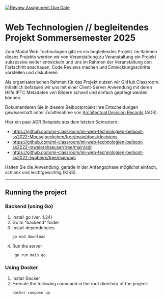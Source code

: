 [![Review Assignment Due Date](https://classroom.github.com/assets/deadline-readme-button-22041afd0340ce965d47ae6ef1cefeee28c7c493a6346c4f15d667ab976d596c.svg)](https://classroom.github.com/a/cBV3pX2A)
# Web Technologien // begleitendes Projekt Sommersemester 2025
Zum Modul Web Technologien gibt es ein begleitendes Projekt. Im Rahmen dieses Projekts werden wir von Veranstaltung zu Veranstaltung ein Projekt sukzessive weiter entwickeln und uns im Rahmen der Veranstaltung den Fortschritt anschauen, Code Reviews machen und Entwicklungsschritte vorstellen und diskutieren.

Als organisatorischen Rahmen für das Projekt nutzen wir GitHub Classroom. Inhaltlich befassen wir uns mit einer  Client-Server Anwendung mit deren Hilfe IPTC Metadaten von Bildern schnell und einfach gepflegt werden können.

Dokumentieren Sie in diesem Beibootprojekt Ihre Entscheidungen gewissenhaft unter Zuhilfenahme von [Architectual Decision Records](https://adr.github.io) (ADR).

Hier ein paar ADR Beispiele aus dem letzten Semestern:
- https://github.com/mi-classroom/mi-web-technologien-beiboot-ss2022-Moosgloeckchen/tree/main/docs/decisions
- https://github.com/mi-classroom/mi-web-technologien-beiboot-ss2022-mweiershaeuser/tree/main/adr
- https://github.com/mi-classroom/mi-web-technologien-beiboot-ss2022-twobiers/tree/main/adr

Halten Sie die Anwendung, gerade in der Anfangsphase möglichst einfach, schlank und leichtgewichtig (KISS).

___

## Running the project

### Backend (using Go)
1. Install go (ver. 1.24)
2. Go to "backend" folder
3. Install dependencies
   ```bash
   go mod download
   ```
4. Run the server
   ```bash
    go run main.go
    ```
   
### Using Docker
1. Install Docker
2. Execute the following command in the root directory of the project:
   ```bash
   docker-compose up
   ```